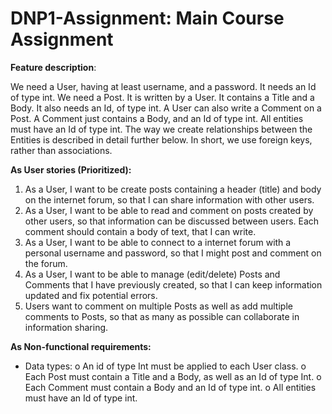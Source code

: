 # DNP1-Assignment: Main Course Assignment


<b>Feature description</b>:

We need a User, having at least username, and a password. It needs an Id of type int. We need a Post. It is written by a User. It contains a Title and a Body. It also needs an Id, of type int. A User can also write a Comment on a Post. A Comment just contains a Body, and an Id of type int.
All entities must have an Id of type int. The way we create relationships between the Entities is described in detail further below. In short, we use foreign keys, rather than associations.

<b>As User stories (Prioritized):</b>
  1.	As a User, I want to be create posts containing a header (title) and body on the internet forum, so that I can share information with other users.
  2.	As a User, I want to be able to read and comment on posts created by other users, so that information can be discussed between users. Each comment should contain a body of text, that I can write.
  3.	As a User, I want to be able to connect to a internet forum with a personal username and password, so that I might post and comment on the forum.
  4.	As a User, I want to be able to manage (edit/delete) Posts and Comments that I have previously created, so that I can keep information updated and fix potential errors.
  5.	Users want to comment on multiple Posts as well as add multiple comments to Posts, so that as many as possible can collaborate in information sharing.

<b>As Non-functional requirements:</b>
-	Data types:
  o	An id of type Int must be applied to each User class.
  o	Each Post must contain a Title and a Body, as well as an Id of type Int.
  o	Each Comment must contain a Body and an Id of type int.
  o	All entities must have an Id of type int.
